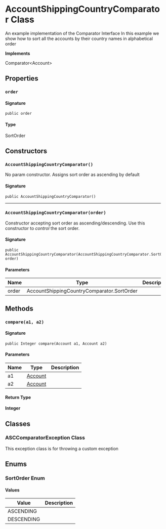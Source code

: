 # AccountShippingCountryComparator Class

An example implementation of the Comparator Interface 
In this example we show how to sort all the accounts by their country names in alphabetical order

**Implements**

Comparator&lt;Account&gt;

## Properties
### `order`

#### Signature
```apex
public order
```

#### Type
SortOrder

## Constructors
### `AccountShippingCountryComparator()`

No param constructor. Assigns sort order as ascending by default

#### Signature
```apex
public AccountShippingCountryComparator()
```

---

### `AccountShippingCountryComparator(order)`

Constructor accepting sort order as ascending/descending. Use 
this constructor to *control* the sort order.

#### Signature
```apex
public AccountShippingCountryComparator(AccountShippingCountryComparator.SortOrder order)
```

#### Parameters
| Name | Type | Description |
|------|------|-------------|
| order | AccountShippingCountryComparator.SortOrder |  |

## Methods
### `compare(a1, a2)`

#### Signature
```apex
public Integer compare(Account a1, Account a2)
```

#### Parameters
| Name | Type | Description |
|------|------|-------------|
| a1 | [Account](https://github.com/trailheadapps/apex-recipes/wiki/Account) |  |
| a2 | [Account](https://github.com/trailheadapps/apex-recipes/wiki/Account) |  |

#### Return Type
**Integer**

## Classes
### ASCComparatorException Class

This exception class is for throwing a custom exception

## Enums
### SortOrder Enum

#### Values
| Value | Description |
|-------|-------------|
| ASCENDING |  |
| DESCENDING |  |